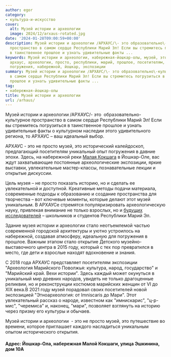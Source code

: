 ```yaml
---
author: egor
category:
- культура-и-искусство
cover:
  alt: Музей истории и археологии
  image: 2024/12/arxaus-rotated.jpg
date: '2024-01-28T09:00:59+00:00'
description: Музей истории и археологии /АРХАУС/\- это образовательно\-культурное
  пространство в самом сердце Республики Марий Эл! Если вы стремитесь погрузиться
  в таинственное прошлое и узнать удивительные факты ...
keywords: Музей истории и археологии, набережная-йошкар-олы, музей, это, истории,
  архаус, археологии, просто, республики, марий, прошлое, посетителям, уникальный,
  погружения, набережной, йошкар, экспозиции
summary: Музей истории и археологии /АРХАУС/\- это образовательно\-культурное пространство
  в самом сердце Республики Марий Эл! Если вы стремитесь погрузиться в таинственное
  прошлое и узнать удивительные факты ...
tag:
- набережная-йошкар-олы
title: Музей истории и археологии
url: /arhaus/
---
```


Музей истории и археологии /АРХАУС/\- это  образовательно\-культурное пространство в самом сердце Республики Марий Эл! Если вы стремитесь погрузиться в таинственное прошлое и узнать удивительные факты о культурном наследии этого удивительного региона, то АРХАУС – ваш идеальный выбор.

АРХАУС \- это не просто музей, это исторический калейдоскоп, предлагающий посетителям уникальный опыт погружения в давние эпохи. Здесь, на набережной реки [Малая Кокшага](/malaya-kokshaga/) в Йошкар-Оле, вас ждут захватывающие постоянные археологические экспозиции, яркие выставки, увлекательные мастер-классы, познавательные лекции и открытые дискуссии.

Цель музея – не просто показать историю, но и сделать ее увлекательной и доступной. Креативные методы подачи материала, современные подходы к образованию и создание пространства для творчества – вот ключевые моменты, которые делают этот музей уникальным. В АРХАУСе стремятся популяризировать археологическую науку, привлекая внимание не только взрослых, но и [будущих исследователей](/detskie-malye-evseevskie-chteniya/) – школьников и студентов Республики Марий Эл.

Здание музея истории и археологии стало неотъемлемой частью современной городской архитектуры и уютно устроилось на набережной, создавая атмосферу, идеальную для погружения в прошлое. Важным этапом стало открытие Детского музейно-выставочного центра в 2015 году, который с тех пор превратился в место, где дети и взрослые находят вдохновение и знания.

С 2018 года АРХАУС представляет посетителям экспозиции "Археология Марийского Поволжья: культура, народ, государство" и "Марийский край. Вехи истории". Здесь каждый может окунуться в уникальный мир древних народов, увидеть не только драгоценные реликвии, но и реконструкции костюмов марийских женщин от VI до XIX века.В 2021 году музей порадовал своих посетителей новой экспозицией "Этноархеология: от Imniscaris до Мари". Этот увлекательный рассказ о народе, известном как "имнискарис", "ц-р-мис", "черемиса" и, наконец, "мари", позволяет взглянуть на историю через призму его культуры и обычаев.

Музей истории и археологии  \- это не просто музей, это путешествие во времени, которое приглашает каждого насладиться уникальным опытом исторического открытия.

#### Адрес: Йошкар-Ола, набережная Малой Кокшаги, улица Эшкинина, дом 10А